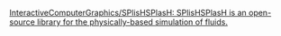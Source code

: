 
[InteractiveComputerGraphics/SPlisHSPlasH: SPlisHSPlasH is an open-source library for the physically-based simulation of fluids.](https://github.com/InteractiveComputerGraphics/SPlisHSPlasH)
